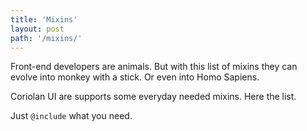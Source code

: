 ```yaml
---
title: 'Mixins'
layout: post
path: '/mixins/'
---
```


Front-end developers are animals. But with this list of mixins they can evolve into monkey with a stick. Or even into Homo Sapiens.

Coriolan UI are supports some everyday needed mixins. Here the list. 

Just `@include` what you need.
